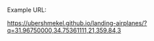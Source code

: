 Example URL:

https://ubershmekel.github.io/landing-airplanes/?q=31.96750000,34.75361111,21,359.84,3

